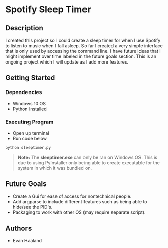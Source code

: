 # Spotify Sleep Timer

## Description

I created this project so I could create a sleep timer for when I use Spotify to listen to music when I fall asleep.  So far I created a very simple interface that is only used by accessing the command line. I have future ideas that I might implement over time labeled in the future goals section. This is an ongoing project which I will update as I add more features.

## Getting Started

### Dependencies
- Windows 10 OS
- Python Installed

### Executing Program
- Open up terminal
- Run code below
   
 ```python sleeptimer.py```

> **Note:** The **sleeptimer.exe** can only be ran on Windows OS. This is due to using PyInstaller only being able to create executable for the system in which it was bundled on.



## Future Goals
- Create a Gui for ease of access for nontechnical people.
- Add argparse to include different features such as being able to hide/see the PID's.
- Packaging to work with other OS (may require separate script).

## Authors
- Evan Haaland 
